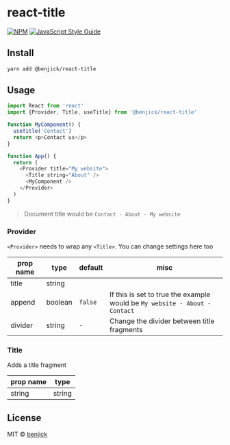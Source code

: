 # react-title

[![NPM](https://img.shields.io/npm/v/@benjick/react-title.svg)](https://www.npmjs.com/package/@benjick/react-title) [![JavaScript Style Guide](https://img.shields.io/badge/code_style-standard-brightgreen.svg)](https://standardjs.com)

## Install

```bash
yarn add @benjick/react-title
```

## Usage

```js
import React from 'react'
import {Provider, Title, useTitle} from '@benjick/react-title'

function MyComponent() {
  useTitle('Contact')
  return <p>Contact us</p>
}

function App() {
  return (
    <Provider title="My website">
      <Title string="About" />
      <MyComponent />
    </Provider>
  )
}
```

> Document title would be `Contact - About - My website`

### Provider
 `<Provider>` needs to wrap any `<Title>`. You can change settings here too

| prop name | type | default | misc |
| ------------- | ------------- | ------------- | ------------- |
| title | string | | |
| append | boolean | `false` | If this is set to true the example would be `My website - About - Contact` |
| divider | string | ` - ` | Change the divider between title fragments

### Title
Adds a title fragment

| prop name | type |
| ------------- | ------------- |
| string | string |


## License

MIT © [benjick](https://github.com/benjick)
